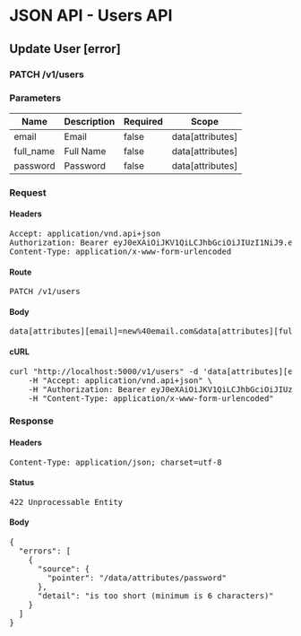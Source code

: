 # JSON API - Users API

## Update User [error]

### PATCH /v1/users

### Parameters

| Name | Description | Required | Scope |
|------|-------------|----------|-------|
| email | Email | false | data[attributes] |
| full_name | Full Name | false | data[attributes] |
| password | Password | false | data[attributes] |

### Request

#### Headers

<pre>Accept: application/vnd.api+json
Authorization: Bearer eyJ0eXAiOiJKV1QiLCJhbGciOiJIUzI1NiJ9.eyJleHAiOjE1NDI4MTc3MjUsInN1YiI6NDQ0fQ.olnVFKXE1n3pKuPzpzDOJA7-E_Y1k6FvZaQM9sFm4wQ
Content-Type: application/x-www-form-urlencoded</pre>

#### Route

<pre>PATCH /v1/users</pre>

#### Body

<pre>data[attributes][email]=new%40email.com&data[attributes][full_name]=Kylian+Mbappe&data[attributes][password]=12345</pre>

#### cURL

<pre class="request">curl &quot;http://localhost:5000/v1/users&quot; -d &#39;data[attributes][email]=new%40email.com&amp;data[attributes][full_name]=Kylian+Mbappe&amp;data[attributes][password]=12345&#39; -X PATCH \
	-H &quot;Accept: application/vnd.api+json&quot; \
	-H &quot;Authorization: Bearer eyJ0eXAiOiJKV1QiLCJhbGciOiJIUzI1NiJ9.eyJleHAiOjE1NDI4MTc3MjUsInN1YiI6NDQ0fQ.olnVFKXE1n3pKuPzpzDOJA7-E_Y1k6FvZaQM9sFm4wQ&quot; \
	-H &quot;Content-Type: application/x-www-form-urlencoded&quot;</pre>

### Response

#### Headers

<pre>Content-Type: application/json; charset=utf-8</pre>

#### Status

<pre>422 Unprocessable Entity</pre>

#### Body

<pre>{
  "errors": [
    {
      "source": {
        "pointer": "/data/attributes/password"
      },
      "detail": "is too short (minimum is 6 characters)"
    }
  ]
}</pre>
